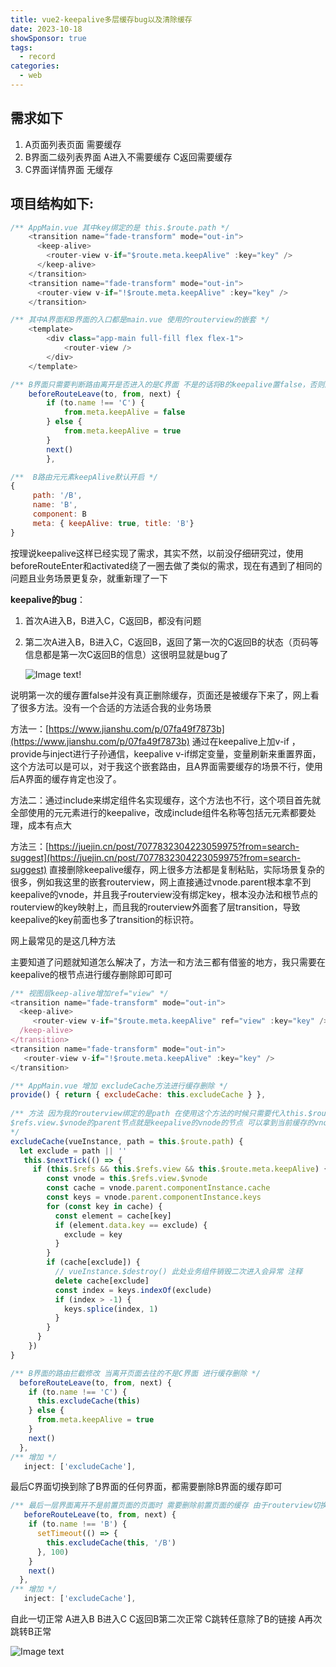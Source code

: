 ```yaml
---
title: vue2-keepalive多层缓存bug以及清除缓存
date: 2023-10-18
showSponsor: true
tags:
  - record
categories:
  - web
---
```


## 需求如下

  1. A页面列表页面 需要缓存 	
  2. B界面二级列表界面 A进入不需要缓存 C返回需要缓存 
  3. C界面详情界面 无缓存

## 项目结构如下:

```javascript
/** AppMain.vue 其中key绑定的是 this.$route.path */
	<transition name="fade-transform" mode="out-in">
      <keep-alive>
        <router-view v-if="$route.meta.keepAlive" :key="key" />
      </keep-alive>
    </transition>
    <transition name="fade-transform" mode="out-in">
      <router-view v-if="!$route.meta.keepAlive" :key="key" />
    </transition>
```

```javascript
/** 其中A界面和B界面的入口都是main.vue 使用的routerview的嵌套 */
	<template>
  		<div class="app-main full-fill flex flex-1">
    		<router-view />
  		</div>
	</template>
```

```javascript
/** B界面只需要判断路由离开是否进入的是C界面 不是的话将B的keepalive置false，否则启用keepalive */
	beforeRouteLeave(to, from, next) {
    	if (to.name !== 'C') {
      		from.meta.keepAlive = false
    	} else {
      		from.meta.keepAlive = true
    	}
    	next()
  		},
```

```javascript
/**  B路由元元素keepAlive默认开启 */
{
     path: '/B',
     name: 'B',
     component: B
     meta: { keepAlive: true, title: 'B'}
}
```



按理说keepalive这样已经实现了需求，其实不然，以前没仔细研究过，使用beforeRouteEnter和activated绕了一圈去做了类似的需求，现在有遇到了相同的问题且业务场景更复杂，就重新理了一下

**keepalive的bug**：

 1. 首次A进入B，B进入C，C返回B，都没有问题

 2. 第二次A进入B，B进入C，C返回B，返回了第一次的C返回B的状态（页码等信息都是第一次C返回B的信息）这很明显就是bug了

    ![Image text](/images/bugreview.gif)!

说明第一次的缓存置false并没有真正删除缓存，页面还是被缓存下来了，网上看了很多方法。没有一个合适的方法适合我的业务场景

方法一：[https://www.jianshu.com/p/07fa49f7873b](https://www.jianshu.com/p/07fa49f7873b) 通过在keepalive上加v-if ，provide与inject进行子孙通信，keepalive v-if绑定变量，变量刷新来重置界面，这个方法可以是可以，对于我这个嵌套路由，且A界面需要缓存的场景不行，使用后A界面的缓存肯定也没了。

方法二：通过include来绑定组件名实现缓存，这个方法也不行，这个项目首先就全部使用的元元素进行的keepalive，改成include组件名称等包括元元素都要处理，成本有点大

方法三：[https://juejin.cn/post/7077832304223059975?from=search-suggest](https://juejin.cn/post/7077832304223059975?from=search-suggest) 直接删除keepalive缓存，网上很多方法都是复制粘贴，实际场景复杂的很多，例如我这里的嵌套routerview，网上直接通过vnode.parent根本拿不到keepalive的vnode，并且我子routerview没有绑定key，根本没办法和根节点的routerview的key映射上，而且我的routerview外面套了层transition，导致keepalive的key前面也多了transition的标识符。

网上最常见的是这几种方法

主要知道了问题就知道怎么解决了，方法一和方法三都有借鉴的地方，我只需要在keepalive的根节点进行缓存删除即可即可

```javascript
/** 视图层keep-alive增加ref="view" */
<transition name="fade-transform" mode="out-in">
  <keep-alive>
     <router-view v-if="$route.meta.keepAlive" ref="view" :key="key" />
  /keep-alive>
</transition>
<transition name="fade-transform" mode="out-in">
   <router-view v-if="!$route.meta.keepAlive" :key="key" />
</transition>

/** AppMain.vue 增加 excludeCache方法进行缓存删除 */
provide() { return { excludeCache: this.excludeCache } },
    
/** 方法 因为我的routerview绑定的是path 在使用这个方法的时候只需要代入this.$route.path参数即可
$refs.view.$vnode的parent节点就是keepalive的vnode的节点 可以拿到当前缓存的vnode和对应的key，由于routerview外面包了一层transition导致vnode.parent.componentInstance.keys每一个key都是transition + this.$router.path这种形式的根本不好判断，cache的键也是如此，可以直接通过cache每一项data下的key（真正绑定在routerview上的route.path和传入的当前页面的path进行比较，如果相同则将当前的键赋值给exclude，进行对应path界面的缓存删除）调用方法只需要传入对应的界面实例即可
*/
excludeCache(vueInstance, path = this.$route.path) {
  let exclude = path || ''
   this.$nextTick(() => {
     if (this.$refs && this.$refs.view && this.$route.meta.keepAlive) {
        const vnode = this.$refs.view.$vnode
        const cache = vnode.parent.componentInstance.cache
        const keys = vnode.parent.componentInstance.keys
        for (const key in cache) {
          const element = cache[key]
          if (element.data.key == exclude) {
            exclude = key
          }
        }
        if (cache[exclude]) {
          // vueInstance.$destroy() 此处业务组件销毁二次进入会异常 注释
          delete cache[exclude]
          const index = keys.indexOf(exclude)
          if (index > -1) {
            keys.splice(index, 1)
          }
        }
      }
    })
}
```



```javascript
/** B界面的路由拦截修改 当离开页面去往的不是C界面 进行缓存删除 */
  beforeRouteLeave(to, from, next) {
    if (to.name !== 'C') {
      this.excludeCache(this)
    } else {
      from.meta.keepAlive = true
    }
    next()
  },
/** 增加 */ 
   inject: ['excludeCache'],
```

最后C界面切换到除了B界面的任何界面，都需要删除B界面的缓存即可

```javascript
/** 最后一层界面离开不是前置页面的页面时 需要删除前置页面的缓存 由于routerview切换v-if 与外层动画延迟问题 此处需要增加setTimeout，否则方法没法拿到routerview ref */  
   beforeRouteLeave(to, from, next) {
    if (to.name !== 'B') {
      setTimeout(() => {
        this.excludeCache(this, '/B')
      }, 100)
    }
    next()
  },
/** 增加 */ 
   inject: ['excludeCache'],
```

自此一切正常 A进入B B进入C C返回B第二次正常 C跳转任意除了B的链接 A再次跳转B正常

![Image text](/images/bugfixed.gif)